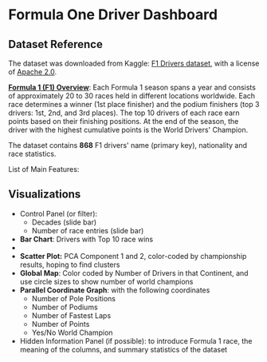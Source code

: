 # Formula One Driver Dashboard

## Dataset Reference
The dataset was downloaded from Kaggle: [F1 Drivers dataset](https://www.kaggle.com/datasets/petalme/f1-drivers-dataset/data), with a license of [Apache 2.0](https://www.apache.org/licenses/LICENSE-2.0). <br>

**[Formula 1 (F1) Overview](https://www.formula1.com/en/latest/article/the-beginners-guide-to-the-f1-drivers-championship.53MjXJzTDxQnfxfoCLnxNZ)**: Each Formula 1 season spans a year and consists of approximately 20 to 30 races held in different locations worldwide. Each race determines a winner (1st place finisher) and the podium finishers (top 3 drivers: 1st, 2nd, and 3rd places). The top 10 drivers of each race earn points based on their finishing positions. At the end of the season, the driver with the highest cumulative points is the World Drivers' Champion.<br>

The dataset contains **868** F1 drivers' name (primary key), nationality and race statistics. 

List of Main Features:

## Visualizations
- Control Panel (or filter):
    - Decades (slide bar)
    - Number of race entries (slide bar)
- **Bar Chart**: Drivers with Top 10 race wins
- 
- **Scatter Plot:** PCA Component 1 and 2, color-coded by championship results, hoping to find clusters
- **Global Map**: Color coded by Number of Drivers in that Continent, and use circle sizes to show number of world champions
- **Parallel Coordinate Graph**: with the following coordinates
    - Number of Pole Positions
    - Number of Podiums
    - Number of Fastest Laps
    - Number of Points
    - Yes/No World Champion
- Hidden Information Panel (if possible): to introduce Formula 1 race, the meaning of the columns, and summary statistics of the dataset
